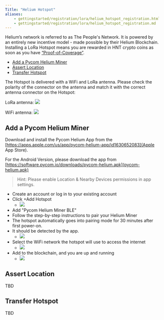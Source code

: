 ```yaml
---
Title: "Helium Hotspot"
aliases:
    - gettingstarted/registration/lora/helium_hotspot_registration.html
    - gettingstarted/registration/lora/helium_hotspot_registration.md
---
```


Helium’s network is referred to as The People's Network. It is powered by an entirely new incentive model - made possible by their Helium Blockchain.
Installing a LoRa Hotspot means you are rewarded in HNT crypto coins as soon as you have [“Proof-of-Coverage”](https://docs.helium.com/blockchain/proof-of-coverage/).

* [Add a Pycom Helium Miner](#add-a-pycom-helium-miner)
* [Assert Location](#assert-location)
* [Transfer Hotspot](#transfer-hotspot)

The Hotspot is delivered with a WiFi and LoRa antenna. Please check the polarity of the connector on the antenna and match it with the correct antenna connector on the Hotspot:

LoRa antenna:
![](/gitbook/assets/lorawan/helium/lora_antenna.png)

WiFi antenna:
![](/gitbook/assets/lorawan/helium/wifi_antenna.png)


## Add a Pycom Helium Miner

Download and install the Pycom Helium App from the [https://apps.apple.com/us/app/pycom-helium-app/id1630652083](Apple App Store).

For the Android Version, please download the app from [https://software.pycom.io/downloads/pycom-helium.apk](pycom-helium.apk)
> Hint: Please enable Location & Nearby Devices permissions in app settings.

  * Create an account or log in to your existing account
  * Click +Add Hotspot
    * ![](/gitbook/assets/lorawan/helium/helium_reg_1.png)
  * Add "Pycom Helium Miner BLE"
  * Follow the step-by-step instructions to pair your Helium Miner
  * The hotspot automatically goes into pairing mode for 30 minutes after first power-on.
  * It should be detected by the app.
    * ![](/gitbook/assets/lorawan/helium/helium_reg_8.png)
  * Select the WiFi network the hotspot will use to access the internet
    * ![](/gitbook/assets/lorawan/helium/helium_reg_9.png)
  * Add to the blockchain, and you are up and running
    * ![](/gitbook/assets/lorawan/helium/helium_reg_15.png)


## Assert Location
TBD
## Transfer Hotspot
TBD
